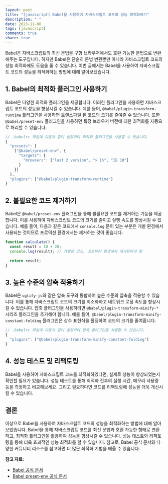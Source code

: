```yaml
---
layout: post
title: "[javascript] Babel을 사용하여 자바스크립트 코드의 성능 최적화하기"
description: " "
date: 2023-11-08
tags: [javascript]
comments: true
share: true
---
```


Babel은 자바스크립트의 최신 문법을 구형 브라우저에서도 호환 가능한 문법으로 변환해주는 도구입니다. 하지만 Babel은 단순히 문법 변환뿐만 아니라 자바스크립트 코드의 성능 최적화에도 도움을 줄 수 있습니다. 이번 글에서는 Babel을 사용하여 자바스크립트 코드의 성능을 최적화하는 방법에 대해 알아보겠습니다.

## 1. Babel의 최적화 플러그인 사용하기

Babel은 다양한 최적화 플러그인을 제공합니다. 이러한 플러그인을 사용하면 자바스크립트 코드의 성능을 향상시킬 수 있습니다. 예를 들어, `@babel/plugin-transform-runtime` 플러그인을 사용하면 트랜스파일 된 코드의 크기를 줄여줄 수 있습니다. 또한 `@babel/preset-env` 플러그인을 사용하면 특정 브라우저 버전에 대한 최적화를 자동으로 처리할 수 있습니다.

```javascript
// .babelrc 파일에 다음과 같이 설정하여 최적화 플러그인을 사용할 수 있습니다.
{
  "presets": [
    ["@babel/preset-env", {
      "targets": {
        "browsers": ["last 2 version", "> 1%", "IE 10"]
      }
    }]
  ],
  "plugins": ["@babel/plugin-transform-runtime"]
}
```

## 2. 불필요한 코드 제거하기

Babel은 `@babel/preset-env` 플러그인을 통해 불필요한 코드를 제거하는 기능을 제공합니다. 이를 사용하여 자바스크립트 코드의 크기를 줄이고 실행 속도를 향상시킬 수 있습니다. 예를 들어, 다음과 같은 코드에서 `console.log` 문이 있는 부분은 개발 환경에서 사용되는 것이므로 프로덕션 환경에서는 제거하는 것이 좋습니다.

```javascript
function calculate() {
  const result = 10 + 20;
  console.log(result); // 개발용 코드, 프로덕션 환경에서 제거되어야 함
  
  return result;
}
```

## 3. 높은 수준의 압축 적용하기

Babel은 `uglify-js`와 같은 압축 도구와 통합하여 높은 수준의 압축을 적용할 수 있습니다. 이를 통해 자바스크립트 코드의 크기를 최소화하고 네트워크 로딩 속도를 향상시킬 수 있습니다. 압축 플러그인을 사용하려면 `@babel/plugin-transform-minify-*` 시리즈 플러그인을 추가해야 합니다. 예를 들어, `@babel/plugin-transform-minify-constant-folding` 플러그인은 상수 표현식을 폴딩하여 코드의 크기를 줄여줍니다.

```javascript
// .babelrc 파일에 다음과 같이 설정하여 압축 플러그인을 사용할 수 있습니다.
{
  "plugins": ["@babel/plugin-transform-minify-constant-folding"]
}
```

## 4. 성능 테스트 및 리팩토링

Babel을 사용하여 자바스크립트 코드를 최적화하였다면, 실제로 성능이 향상되었는지 확인할 필요가 있습니다. 성능 테스트를 통해 최적화 전후의 실행 시간, 메모리 사용량 등을 측정하고 비교해보세요. 그리고 필요하다면 코드를 리팩토링해 성능을 더욱 개선시킬 수 있습니다.

## 결론

이상으로 Babel을 사용하여 자바스크립트 코드의 성능을 최적화하는 방법에 대해 알아보았습니다. Babel을 통해 자바스크립트 코드를 최신 문법과 호환 가능한 형태로 변환하고, 최적화 플러그인을 활용하여 성능을 향상시킬 수 있습니다. 성능 테스트와 리팩토링을 통해 더욱 효과적인 성능 최적화를 할 수 있습니다. 참고로, Babel 공식 문서와 다양한 커뮤니티 리소스를 참고하면 더 많은 최적화 기법을 배울 수 있습니다.

**참고 자료:**
- [Babel 공식 문서](https://babeljs.io/docs/)
- [Babel preset-env 공식 문서](https://babeljs.io/docs/en/babel-preset-env)